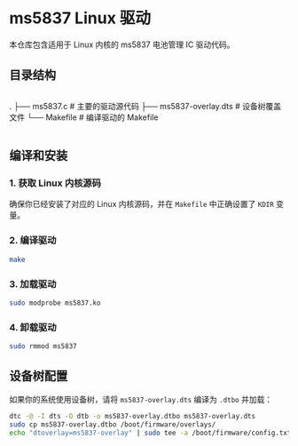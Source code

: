 # ms5837 Linux 驱动

本仓库包含适用于 Linux 内核的 ms5837 电池管理 IC 驱动代码。

## 目录结构
```
```
.
├── ms5837.c        # 主要的驱动源代码
├── ms5837-overlay.dts # 设备树覆盖文件
└── Makefile        # 编译驱动的 Makefile
```
```

## 编译和安装
### 1. 获取 Linux 内核源码
确保你已经安装了对应的 Linux 内核源码，并在 `Makefile` 中正确设置了 `KDIR` 变量。

### 2. 编译驱动
```sh
make
```

### 3. 加载驱动
```sh
sudo modprobe ms5837.ko
```

### 4. 卸载驱动
```sh
sudo rmmod ms5837
```

## 设备树配置
如果你的系统使用设备树，请将 `ms5837-overlay.dts` 编译为 `.dtbo` 并加载：

```sh
dtc -@ -I dts -O dtb -o ms5837-overlay.dtbo ms5837-overlay.dts
sudo cp ms5837-overlay.dtbo /boot/firmware/overlays/
echo "dtoverlay=ms5837-overlay" | sudo tee -a /boot/firmware/config.txt
```
